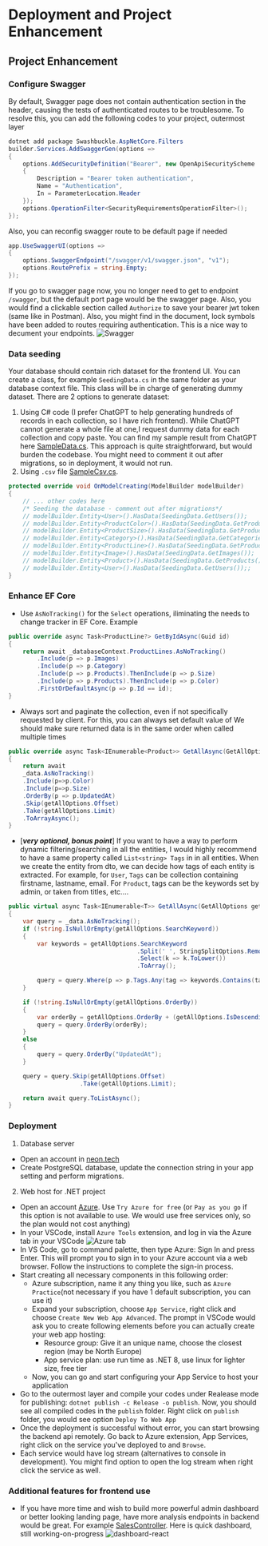 # Deployment and Project Enhancement

## Project Enhancement

### Configure Swagger

By default, Swagger page does not contain authentication section in the header, causing the tests of authenticated routes to be troublesome. To resolve this, you can add the following codes to your project, outermost layer

```csharp
dotnet add package Swashbuckle.AspNetCore.Filters
builder.Services.AddSwaggerGen(options =>
{
    options.AddSecurityDefinition("Bearer", new OpenApiSecurityScheme
    {
        Description = "Bearer token authentication",
        Name = "Authentication",
        In = ParameterLocation.Header
    });
    options.OperationFilter<SecurityRequirementsOperationFilter>();
});
```

Also, you can reconfig swagger route to be default page if needed

```csharp
app.UseSwaggerUI(options =>
{
    options.SwaggerEndpoint("/swagger/v1/swagger.json", "v1");
    options.RoutePrefix = string.Empty;
});
```

If you go to swagger page now, you no longer need to get to endpoint `/swagger`, but the default port page would be the swagger page. Also, you would find a clickable section called `Authorize` to save your bearer jwt token (same like in Postman). Also, you might find in the document, lock symbols have been added to routes requiring authentication. This is a nice way to decument your endpoints.
![Swagger](documents/swagger.png)

### Data seeding

Your database should contain rich dataset for the frontend UI. You can create a class, for example `SeedingData.cs` in the same folder as your database context file. This class will be in charge of generating dummy dataset. There are 2 options to generate dataset:

1. Using C# code (I prefer ChatGPT to help generating hundreds of records in each collection, so I have rich frontend). While ChatGPT cannot generate a whole file at one,I request dummy data for each collection and copy paste. You can find my sample result from ChatGPT here [SampleData.cs](documents/SampleData.cs). This approach is quite straightforward, but would burden the codebase. You might need to comment it out after migrations, so in deployment, it would not run.
2. Using `.csv` file [SampleCsv.cs](documents/SampleCsv.cs).

```csharp
protected override void OnModelCreating(ModelBuilder modelBuilder)
{
    // ... other codes here
    /* Seeding the database - comment out after migrations*/
    // modelBuilder.Entity<User>().HasData(SeedingData.GetUsers());
    // modelBuilder.Entity<ProductColor>().HasData(SeedingData.GetProductColors());
    // modelBuilder.Entity<ProductSize>().HasData(SeedingData.GetProductSizes());
    // modelBuilder.Entity<Category>().HasData(SeedingData.GetCategories());
    // modelBuilder.Entity<ProductLine>().HasData(SeedingData.GetProductLines());
    // modelBuilder.Entity<Image>().HasData(SeedingData.GetImages());
    // modelBuilder.Entity<Product>().HasData(SeedingData.GetProducts());
    // modelBuilder.Entity<User>().HasData(SeedingData.GetUsers());;
}
```

### Enhance EF Core

- Use `AsNoTracking()` for the `Select` operations, iliminating the needs to change tracker in EF Core. Example

```csharp
public override async Task<ProductLine?> GetByIdAsync(Guid id)
{
    return await _databaseContext.ProductLines.AsNoTracking()
        .Include(p => p.Images)
        .Include(p => p.Category)
        .Include(p => p.Products).ThenInclude(p => p.Size)
        .Include(p => p.Products).ThenInclude(p => p.Color)
        .FirstOrDefaultAsync(p => p.Id == id);
}
```

- Always sort and paginate the collection, even if not specifically requested by client. For this, you can always set default value of We should make sure returned data is in the same order when called multiple times

```csharp
public override async Task<IEnumerable<Product>> GetAllAsync(GetAllOptions getAllOptions)
{
    return await
    _data.AsNoTracking()
    .Include(p=>p.Color)
    .Include(p=>p.Size)
    .OrderBy(p => p.UpdatedAt)
    .Skip(getAllOptions.Offset)
    .Take(getAllOptions.Limit)
    .ToArrayAsync();
}
```

- [***very optional, bonus point***] If you want to have a way to perform dynamic filtering/searching in all the entities, I would highly recommend to have a same property called `List<string> Tags` in in all entities. When we create the entity from dto, we can decide how tags of each entity is extracted. For example, for `User`, `Tags` can be collection containing firstname, lastname, email. For `Product`, tags can be the keywords set by admin, or taken from titles, etc....

```csharp
public virtual async Task<IEnumerable<T>> GetAllAsync(GetAllOptions getAllOptions)
{
    var query = _data.AsNoTracking();
    if (!string.IsNullOrEmpty(getAllOptions.SearchKeyword))
    {
        var keywords = getAllOptions.SearchKeyword
                                    .Split(' ', StringSplitOptions.RemoveEmptyEntries)
                                    .Select(k => k.ToLower())
                                    .ToArray();

        query = query.Where(p => p.Tags.Any(tag => keywords.Contains(tag.ToLower())));
    }

    if (!string.IsNullOrEmpty(getAllOptions.OrderBy))
    {
        var orderBy = getAllOptions.OrderBy + (getAllOptions.IsDescending ? " descending" : " ascending");
        query = query.OrderBy(orderBy);
    }
    else
    {
        query = query.OrderBy("UpdatedAt");
    }

    query = query.Skip(getAllOptions.Offset)
                    .Take(getAllOptions.Limit);

    return await query.ToListAsync();
}
```

### Deployment

1. Database server

- Open an account in [neon.tech](https://neon.tech/)
- Create PostgreSQL database, update the connection string in your app setting and perform migrations.

2. Web host for .NET project

- Open an account [Azure](https://azure.microsoft.com/en-us/pricing/purchase-options/azure-account). Use `Try Azure for free` (or `Pay as you go` if this option is not available to use. We would use free services only, so the plan would not cost anything)
- In your VSCode, install `Azure Tools` extension, and log in via the Azure tab in your VSCode ![Azure tab](documents/AzureVSCode.png)
- In VS Code, go to command palette, then type Azure: Sign In and press Enter. This will prompt you to sign in to your Azure account via a web browser. Follow the instructions to complete the sign-in process.
- Start creating all necessary components in this following order:
  - Azure subscription, name it any thing you like, such as `Azure Practice`(not necessary if you have 1 default subscription, you can use it)
  - Expand your subscription, choose `App Service`, right click and choose `Create New Web App Advanced`. The prompt in VSCode would ask you to create following elements before you can actually create your web app hosting:
    - Resource group: Give it an unique name, choose the closest region (may be North Europe)
    - App service plan: use run time as .NET 8, use linux for lighter size, free tier
  - Now, you can go and start configuring your App Service to host your application
- Go to the outermost layer and compile your codes under Realease mode for publishing: `dotnet publish -c Release -o publish`. Now, you should see all compiled codes in the `publish` folder. Right click on `publish` folder, you would see option `Deploy To Web App`
- Once the deployment is successful without error, you can start browsing the backend api remotely. Go back to Azure extension, App Services, right click on the service you've deployed to and `Browse`.
- Each service would have log stream (alternatives to console in development). You might find option to open the log stream when right click the service as well.

### Additional features for frontend use
- If you have more time and wish to build more powerful admin dashboard or better looking landing page, have more analysis endpoints in backend would be great. For example [SalesController](documents/SalesController.cs). Here is quick dashboard, still working-on-progress ![dashboard-react](documents/dashboard.png)
